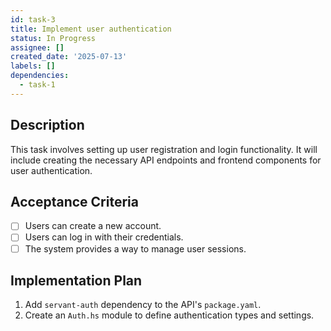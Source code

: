 ```yaml
---
id: task-3
title: Implement user authentication
status: In Progress
assignee: []
created_date: '2025-07-13'
labels: []
dependencies:
  - task-1
---
```


## Description

This task involves setting up user registration and login functionality. It will include creating the necessary API endpoints and frontend components for user authentication.

## Acceptance Criteria

- [ ] Users can create a new account.
- [ ] Users can log in with their credentials.
- [ ] The system provides a way to manage user sessions.

## Implementation Plan

1.  Add `servant-auth` dependency to the API's `package.yaml`.
2.  Create an `Auth.hs` module to define authentication types and settings.

